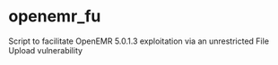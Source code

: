 # openemr_fu
Script to facilitate OpenEMR 5.0.1.3 exploitation via an unrestricted File Upload vulnerability 
